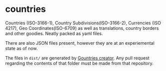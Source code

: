 # countries
Countries (ISO-3166-1), Country Subdivisions(ISO-3166-2), Currencies (ISO 4217), Geo Coordinates(ISO-6709) as well as translations, country borders and other goodies. Neatly packed as yaml files.

There are also JSON files present, however they are at an experiemental state as of now.

The files in `dist/` are generated by [Gountries creator](https://github.com/pariz/gountries-creator). Any pull request regarding the contents of that folder must be made from that repository.
